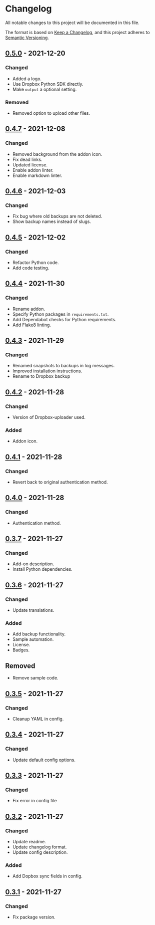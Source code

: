 # Changelog

All notable changes to this project will be documented in this file.

The format is based on [Keep a Changelog](https://keepachangelog.com/en/1.0.0/),
and this project adheres to [Semantic Versioning](https://semver.org/spec/v2.0.0.html).

<!-- markdown-link-check-disable -->

## [0.5.0](https://github.com/mikevansighem/dropbox-backup/releases/tag/0.5.0) - 2021-12-20

<!-- markdown-link-check-enable -->

### Changed

- Added a logo.
- Use Dropbox Python SDK directly.
- Make `output` a optional setting.

### Removed

- Removed option to upload other files.

## [0.4.7](https://github.com/mikevansighem/dropbox-backup/releases/tag/0.4.7) - 2021-12-08

### Changed

- Removed background from the addon icon.
- Fix dead links.
- Updated license.
- Enable addon linter.
- Enable markdown linter.

## [0.4.6](https://github.com/mikevansighem/dropbox-backup/releases/tag/0.4.6) - 2021-12-03

### Changed

- Fix bug where old backups are not deleted.
- Show backup names instead of slugs.

## [0.4.5](https://github.com/mikevansighem/dropbox-backup/releases/tag/0.4.5) - 2021-12-02

### Changed

- Refactor Python code.
- Add code testing.

## [0.4.4](https://github.com/mikevansighem/dropbox-backup/releases/tag/0.4.4) - 2021-11-30

### Changed

- Rename addon.
- Specify Python packages in `requirements.txt`.
- Add Dependabot checks for Python requirements.
- Add Flake8 linting.

## [0.4.3](https://github.com/mikevansighem/dropbox-backup/releases/tag/0.4.3) - 2021-11-29

### Changed

- Renamed snapshots to backups in log messages.
- Improved installation instructions.
- Rename to Dropbox backup

## [0.4.2](https://github.com/mikevansighem/dropbox-backup/releases/tag/0.4.2) - 2021-11-28

### Changed

- Version of Dropbox-uploader used.

### Added

- Addon icon.

## [0.4.1](https://github.com/mikevansighem/dropbox-backup/releases/tag/0.4.1) - 2021-11-28

### Changed

- Revert back to original authentication method.

## [0.4.0](https://github.com/mikevansighem/dropbox-backup/releases/tag/0.4.0) - 2021-11-28

### Changed

- Authentication method.

## [0.3.7](https://github.com/mikevansighem/dropbox-backup/releases/tag/0.3.7) - 2021-11-27

### Changed

- Add-on description.
- Install Python dependencies.

## [0.3.6](https://github.com/mikevansighem/dropbox-backup/releases/tag/0.3.6) - 2021-11-27

### Changed

- Update translations.

### Added

- Add backup functionality.
- Sample automation.
- License.
- Badges.

## Removed

- Remove sample code.

## [0.3.5](https://github.com/mikevansighem/dropbox-backup/releases/tag/0.3.5) - 2021-11-27

### Changed

- Cleanup YAML in config.

## [0.3.4](https://github.com/mikevansighem/dropbox-backup/releases/tag/0.3.4) - 2021-11-27

### Changed

- Update default config options.

## [0.3.3](https://github.com/mikevansighem/dropbox-backup/releases/tag/0.3.3) - 2021-11-27

### Changed

- Fix error in config file

## [0.3.2](https://github.com/mikevansighem/dropbox-backup/releases/tag/0.3.2) - 2021-11-27

### Changed

- Update readme.
- Update changelog format.
- Update config description.

### Added

- Add Dopbox sync fields in config.

## [0.3.1](https://github.com/mikevansighem/dropbox-backup/releases/tag/0.3.1) - 2021-11-27

### Changed

- Fix package version.
